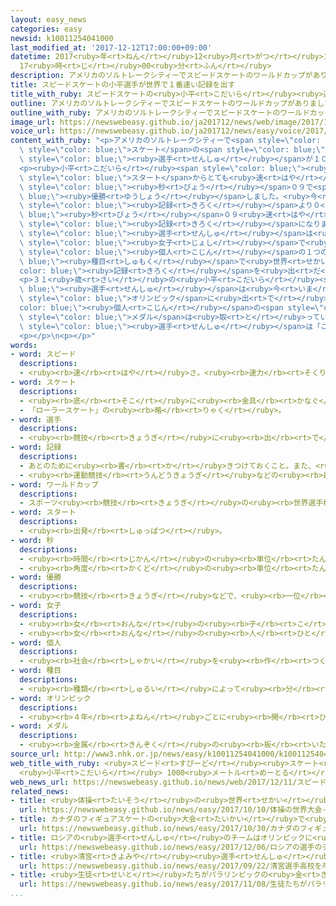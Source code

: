 ```yaml
---
layout: easy_news
categories: easy
newsid: k10011254041000
last_modified_at: '2017-12-12T17:00:00+09:00'
datetime: 2017<ruby>年<rt>ねん</rt></ruby>12<ruby>月<rt>がつ</rt></ruby>12<ruby>日<rt>にち</rt></ruby>
  17<ruby>時<rt>じ</rt></ruby>00<ruby>分<rt>ふん</rt></ruby>
description: アメリカのソルトレークシティーでスピードスケートのワールドカップがありました。
title: スピードスケートの小平選手が世界で１番速い記録を出す
title_with_ruby: スピードスケートの<ruby>小平<rt>こだいら</rt></ruby><ruby>選手<rt>せんしゅ</rt></ruby>が<ruby>世界<rt>せかい</rt></ruby>で１<ruby>番<rt>ばん</rt></ruby><ruby>速<rt>はや</rt></ruby>い<ruby>記録<rt>きろく</rt></ruby>を<ruby>出<rt>だ</rt></ruby>す
outline: アメリカのソルトレークシティーでスピードスケートのワールドカップがありました。
outline_with_ruby: アメリカのソルトレークシティーでスピードスケートのワールドカップがありました。
image_url: https://newswebeasy.github.io/ja201712/news/web/image/2017/12/11/K10011254041_1712110716_1712110718_01_02.jpg
voice_url: https://newswebeasy.github.io/ja201712/news/easy/voice/2017/12/12/k10011254041000.mp3
content_with_ruby: "<p>アメリカのソルトレークシティーで<span style=\"color: blue;\">スピード</span><span\
  \ style=\"color: blue;\">スケート</span>の<span style=\"color: blue;\">ワールドカップ</span>がありました。<ruby>１０日<rt>とおか</rt></ruby>、<ruby>小平<rt>こだいら</rt></ruby><ruby>奈緒<rt>なお</rt></ruby><span\
  \ style=\"color: blue;\"><ruby>選手<rt>せんしゅ</rt></ruby></span>が１０００ｍの<ruby>試合<rt>しあい</rt></ruby>に<ruby>出<rt>で</rt></ruby>ました。</p>\n\
  <p><ruby>小平<rt>こだいら</rt></ruby><span style=\"color: blue;\"><ruby>選手<rt>せんしゅ</rt></ruby></span>は<span\
  \ style=\"color: blue;\">スタート</span>からとても<ruby>速<rt>はや</rt></ruby>く<ruby>滑<rt>すべ</rt></ruby>って、１<ruby>分<rt>ぷん</rt></ruby>１２<span\
  \ style=\"color: blue;\"><ruby>秒<rt>びょう</rt></ruby></span>０９で<span style=\"color:\
  \ blue;\"><ruby>優勝<rt>ゆうしょう</rt></ruby></span>しました。<ruby>今<rt>いま</rt></ruby>までの<ruby>世界<rt>せかい</rt></ruby><span\
  \ style=\"color: blue;\"><ruby>記録<rt>きろく</rt></ruby></span>より０<span style=\"color:\
  \ blue;\"><ruby>秒<rt>びょう</rt></ruby></span>０９<ruby>速<rt>はや</rt></ruby>くて、<ruby>世界<rt>せかい</rt></ruby>で１<ruby>番<rt>ばん</rt></ruby><ruby>速<rt>はや</rt></ruby>い<span\
  \ style=\"color: blue;\"><ruby>記録<rt>きろく</rt></ruby></span>になりました。<ruby>小平<rt>こだいら</rt></ruby><span\
  \ style=\"color: blue;\"><ruby>選手<rt>せんしゅ</rt></ruby></span>は<ruby>日本<rt>にっぽん</rt></ruby>の<span\
  \ style=\"color: blue;\"><ruby>女子<rt>じょし</rt></ruby></span>で<ruby>初<rt>はじ</rt></ruby>めて、<span\
  \ style=\"color: blue;\"><ruby>個人<rt>こじん</rt></ruby></span>の１つの<span style=\"color:\
  \ blue;\"><ruby>種目<rt>しゅもく</rt></ruby></span>で<ruby>世界<rt>せかい</rt></ruby><span style=\"\
  color: blue;\"><ruby>記録<rt>きろく</rt></ruby></span>を<ruby>出<rt>だ</rt></ruby>しました。</p>\n\
  <p>３１<ruby>歳<rt>さい</rt></ruby>の<ruby>小平<rt>こだいら</rt></ruby><span style=\"color:\
  \ blue;\"><ruby>選手<rt>せんしゅ</rt></ruby></span>は<ruby>今<rt>いま</rt></ruby>までに２<ruby>回<rt>かい</rt></ruby><span\
  \ style=\"color: blue;\">オリンピック</span>に<ruby>出<rt>で</rt></ruby>ていますが、<span style=\"\
  color: blue;\"><ruby>個人<rt>こじん</rt></ruby></span>の<span style=\"color: blue;\"><ruby>種目<rt>しゅもく</rt></ruby></span>の<span\
  \ style=\"color: blue;\">メダル</span>は<ruby>取<rt>と</rt></ruby>っていません。<ruby>小平<rt>こだいら</rt></ruby><span\
  \ style=\"color: blue;\"><ruby>選手<rt>せんしゅ</rt></ruby></span>は「この<ruby>試合<rt>しあい</rt></ruby>でうまくできなかったことがいくつかありました。<ruby>来年<rt>らいねん</rt></ruby>２<ruby>月<rt>がつ</rt></ruby>のピョンチャンオリンピックまでに、できるようにしたいです」と<ruby>話<rt>はな</rt></ruby>していました。</p>\n\
  <p></p>\n<p></p>"
words:
- word: スピード
  descriptions:
  - <ruby><rb>速</rb><rt>はや</rt></ruby>さ。<ruby><rb>速力</rb><rt>そくりょく</rt></ruby>。
- word: スケート
  descriptions:
  - <ruby><rb>底</rb><rt>そこ</rt></ruby>に<ruby><rb>金具</rb><rt>かなぐ</rt></ruby>の<ruby><rb>刃</rb><rt>は</rt></ruby>がついているくつをはいて、<ruby><rb>氷</rb><rt>こおり</rt></ruby>の<ruby><rb>上</rb><rt>うえ</rt></ruby>をすべるスポーツ。アイススケート。また、そのためのくつ。
  - 「ローラースケート」の<ruby><rb>略</rb><rt>りゃく</rt></ruby>。
- word: 選手
  descriptions:
  - <ruby><rb>競技</rb><rt>きょうぎ</rt></ruby>に<ruby><rb>出</rb><rt>で</rt></ruby>るために<ruby><rb>選</rb><rt>えら</rt></ruby>ばれた<ruby><rb>人</rb><rt>ひと</rt></ruby>。
- word: 記録
  descriptions:
  - あとのために<ruby><rb>書</rb><rt>か</rt></ruby>きつけておくこと。また、<ruby><rb>書</rb><rt>か</rt></ruby>きつけたもの。
  - <ruby><rb>運動競技</rb><rt>うんどうきょうぎ</rt></ruby>などの<ruby><rb>最高</rb><rt>さいこう</rt></ruby>の<ruby><rb>成績</rb><rt>せいせき</rt></ruby>。レコード。
- word: ワールドカップ
  descriptions:
  - スポーツ<ruby><rb>競技</rb><rt>きょうぎ</rt></ruby>の<ruby><rb>世界選手権大会</rb><rt>せかいせんしゅけんたいかい</rt></ruby>の<ruby><rb>優勝者</rb><rt>ゆうしょうしゃ</rt></ruby>にあたえられるカップ。また、そのカップを<ruby><rb>争</rb><rt>あらそ</rt></ruby>う<ruby><rb>大会</rb><rt>たいかい</rt></ruby>。<ruby><rb>W杯</rb><rt>ダブリューはい</rt></ruby>。
- word: スタート
  descriptions:
  - <ruby><rb>出発</rb><rt>しゅっぱつ</rt></ruby>。
- word: 秒
  descriptions:
  - <ruby><rb>時間</rb><rt>じかん</rt></ruby>の<ruby><rb>単位</rb><rt>たんい</rt></ruby>。１<ruby><rb>分</rb><rt>ぷん</rt></ruby>の６０<ruby><rb>分</rb><rt>ぶん</rt></ruby>の１。
  - <ruby><rb>角度</rb><rt>かくど</rt></ruby>の<ruby><rb>単位</rb><rt>たんい</rt></ruby>。１<ruby><rb>分</rb><rt>ぷん</rt></ruby>の６０<ruby><rb>分</rb><rt>ぶん</rt></ruby>の１。
- word: 優勝
  descriptions:
  - <ruby><rb>競技</rb><rt>きょうぎ</rt></ruby>などで、<ruby><rb>一位</rb><rt>いちい</rt></ruby>で<ruby><rb>勝</rb><rt>か</rt></ruby>つこと。
- word: 女子
  descriptions:
  - <ruby><rb>女</rb><rt>おんな</rt></ruby>の<ruby><rb>子</rb><rt>こ</rt></ruby>。
  - <ruby><rb>女</rb><rt>おんな</rt></ruby>の<ruby><rb>人</rb><rt>ひと</rt></ruby>。<ruby><rb>女性</rb><rt>じょせい</rt></ruby>。
- word: 個人
  descriptions:
  - <ruby><rb>社会</rb><rt>しゃかい</rt></ruby>を<ruby><rb>作</rb><rt>つく</rt></ruby>っている、<ruby><rb>一人</rb><rt>ひとり</rt></ruby><ruby><rb>一人</rb><rt>ひとり</rt></ruby>。<ruby><rb>一人</rb><rt>ひとり</rt></ruby>の<ruby><rb>人間</rb><rt>にんげん</rt></ruby>。
- word: 種目
  descriptions:
  - <ruby><rb>種類</rb><rt>しゅるい</rt></ruby>によって<ruby><rb>分</rb><rt>わ</rt></ruby>けた<ruby><rb>名前</rb><rt>なまえ</rt></ruby>。
- word: オリンピック
  descriptions:
  - <ruby><rb>４年</rb><rt>よねん</rt></ruby>ごとに<ruby><rb>開</rb><rt>ひら</rt></ruby>かれ、<ruby><rb>世界</rb><rt>せかい</rt></ruby>じゅうの<ruby><rb>国々</rb><rt>くにぐに</rt></ruby>から<ruby><rb>選手</rb><rt>せんしゅ</rt></ruby>が<ruby><rb>参加</rb><rt>さんか</rt></ruby>する<ruby><rb>競技大会</rb><rt>きょうぎたいかい</rt></ruby>。<ruby><rb>古代</rb><rt>こだい</rt></ruby>ギリシャのオリンピアで<ruby><rb>開</rb><rt>ひら</rt></ruby>かれた<ruby><rb>古代</rb><rt>こだい</rt></ruby>オリンピックにならって、フランスのクーベルタンの<ruby><rb>力</rb><rt>ちから</rt></ruby>で、１８９６<ruby><rb>年</rb><rt>ねん</rt></ruby>にギリシャのアテネで<ruby><rb>開</rb><rt>ひら</rt></ruby>かれたのが、<ruby><rb>近代</rb><rt>きんだい</rt></ruby>オリンピックの<ruby><rb>始</rb><rt>はじ</rt></ruby>まり。<ruby><rb>五輪</rb><rt>ごりん</rt></ruby>。
- word: メダル
  descriptions:
  - <ruby><rb>金属</rb><rt>きんぞく</rt></ruby>の<ruby><rb>板</rb><rt>いた</rt></ruby>に、<ruby><rb>絵</rb><rt>え</rt></ruby>や<ruby><rb>文字</rb><rt>もじ</rt></ruby>などをうきぼりにしたもの。<ruby><rb>記念品</rb><rt>きねんひん</rt></ruby>や<ruby><rb>賞品</rb><rt>しょうひん</rt></ruby>などにする。
source_url: http://www3.nhk.or.jp/news/easy/k10011254041000/k10011254041000.html
web_title_with_ruby: <ruby>スピード<rt>すぴーど</rt></ruby><ruby>スケート<rt>すけーと</rt></ruby>
  <ruby>小平<rt>こだいら</rt></ruby> 1000<ruby>メートル<rt>めーとる</rt></ruby>で<ruby>世界<rt>せかい</rt></ruby><ruby>新記録<rt>しんきろく</rt></ruby>
web_news_url: https://newswebeasy.github.io/news/web/2017/12/11/スピードスケート-小平-1000メートルで世界新記録
related_news:
- title: <ruby>体操<rt>たいそう</rt></ruby>の<ruby>世界<rt>せかい</rt></ruby><ruby>大会<rt>たいかい</rt></ruby>　<ruby>白井<rt>しらい</rt></ruby><ruby>選手<rt>せんしゅ</rt></ruby>と<ruby>村上<rt>むらかみ</rt></ruby><ruby>選手<rt>せんしゅ</rt></ruby>が<ruby>金<rt>きん</rt></ruby>メダル
  url: https://newswebeasy.github.io/news/easy/2017/10/10/体操の世界大会-白井選手と村上選手が金メダル
- title: カナダのフィギュアスケートの<ruby>大会<rt>たいかい</rt></ruby>で<ruby>宇野<rt>うの</rt></ruby><ruby>選手<rt>せんしゅ</rt></ruby>が<ruby>優勝<rt>ゆうしょう</rt></ruby>
  url: https://newswebeasy.github.io/news/easy/2017/10/30/カナダのフィギュアスケートの大会で宇野選手が優勝
- title: ロシアの<ruby>選手<rt>せんしゅ</rt></ruby>のチームはオリンピックに<ruby>出<rt>で</rt></ruby>ることができない
  url: https://newswebeasy.github.io/news/easy/2017/12/06/ロシアの選手のチームはオリンピックに出ることができない
- title: <ruby>清宮<rt>きよみや</rt></ruby><ruby>選手<rt>せんしゅ</rt></ruby>「<ruby>高校<rt>こうこう</rt></ruby>を<ruby>卒業<rt>そつぎょう</rt></ruby>したらプロ<ruby>野球<rt>やきゅう</rt></ruby>の<ruby>選手<rt>せんしゅ</rt></ruby>になります」
  url: https://newswebeasy.github.io/news/easy/2017/09/22/清宮選手高校を卒業したらプロ野球の選手になります
- title: <ruby>生徒<rt>せいと</rt></ruby>たちがパラリンピックの<ruby>金<rt>きん</rt></ruby>メダルの<ruby>選手<rt>せんしゅ</rt></ruby>から<ruby>話<rt>はなし</rt></ruby>を<ruby>聞<rt>き</rt></ruby>く
  url: https://newswebeasy.github.io/news/easy/2017/11/08/生徒たちがパラリンピックの金メダルの選手から話を聞く
...
```

